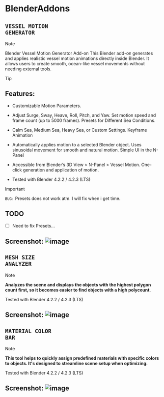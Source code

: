 # BlenderAddons

## <code>**VESSEL MOTION GENERATOR**</code>
>[!NOTE]
> Blender Vessel Motion Generator Add-on
> This Blender add-on generates and applies realistic vessel motion animations directly inside Blender. It allows users to create smooth, ocean-like vessel movements without needing external tools.

>[!TIP]
> ## **Features:**
>
> - Customizable Motion Parameters.
> - Adjust Surge, Sway, Heave, Roll, Pitch, and Yaw.
> Set motion speed and frame count (up to 5000 frames).
> Presets for Different Sea Conditions.
> - Calm Sea, Medium Sea, Heavy Sea, or Custom Settings.
> Keyframe Animation
> - Automatically applies motion to a selected Blender object.
> Uses sinusoidal movement for smooth and natural motion.
> Simple UI in the N-Panel
> - Accessible from Blender’s 3D View > N-Panel > Vessel Motion.
> One-click generation and application of motion.
>
> - Tested with Blender 4.2.2 / 4.2.3 (LTS)

> [!IMPORTANT]
> <code>BUG:</code> Presets does not work atm. I will fix when i get time.
> ## TODO
> - [ ] Need to fix Presets...

Screenshot:
![image](https://github.com/user-attachments/assets/7066717f-73db-405a-ac68-667312f83b22)
---

## <code>**MESH SIZE ANALYZER**</code>
>[!NOTE]
> **Analyzes the scene and displays the objects with the highest polygon count first, so it becomes easier to find objects with a high polycount.**
>
> Tested with Blender 4.2.2 / 4.2.3 (LTS)

Screenshot:
![image](https://github.com/user-attachments/assets/15334d24-48af-4c2b-acfe-84cd226459e0)
---

## <code>**MATERIAL COLOR BAR**</code>
>[!NOTE]
> **This tool helps to quickly assign predefined materials with specific colors to objects. It's designed to streamline scene setup when optimizing.**
>
> Tested with Blender 4.2.2 / 4.2.3 (LTS)

Screenshot:
![image](https://github.com/user-attachments/assets/c639b772-426f-4d03-9c95-5f143ca1a426)
---
